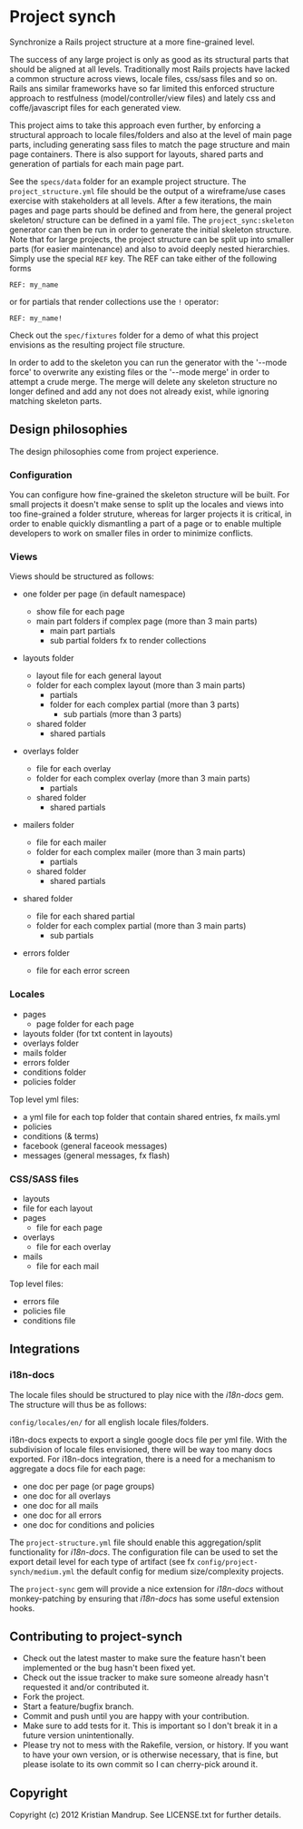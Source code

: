 # Project synch

Synchronize a Rails project structure at a more fine-grained level.

The success of any large project is only as good as its structural parts that should be aligned at all levels. Traditionally most Rails projects have lacked a common structure across views, locale files, css/sass files and so on. Rails ans similar frameworks have so far limited this enforced structure approach to restfulness (model/controller/view files) and lately css and coffe/javascript files for each generated view. 

This project aims to take this approach even further, by enforcing a structural approach to locale files/folders and also at the level of main page parts, including generating sass files to match the page structure and main page containers. There is also support for layouts, shared parts and generation of partials for each main page part.

See the `specs/data` folder for an example project structure.
The `project_structure.yml` file should be the output of a wireframe/use cases exercise with stakeholders at all levels. After a few iterations, the main pages and page parts should be defined and from here, the general project skeleton/ structure can be defined in a yaml file. The `project_sync:skeleton` generator can then be run in order to generate the initial skeleton structure.
Note that for large projects, the project structure can be split up into smaller parts (for easier maintenance) and also to avoid deeply nested hierarchies. Simply use the special `REF` key. The REF can take either of the following forms

`REF: my_name`

or for partials that render collections use the `!` operator:

`REF: my_name!`

Check out the `spec/fixtures` folder for a demo of what this project envisions as the resulting project file structure.

In order to add to the skeleton you can run the generator with the '--mode force' to overwrite any existing files or the '--mode merge' in order to attempt a crude merge. The merge will delete any skeleton structure no longer defined and add any not does not already exist, while ignoring matching skeleton parts.

## Design philosophies

The design philosophies come from project experience.

### Configuration

You can configure how fine-grained the skeleton structure will be built. For small projects it doesn't make sense to split up the locales and views into too fine-grained a folder struture, whereas for larger projects it is critical, in order to enable quickly dismantling a part of a page or to enable multiple developers to work on smaller files in order to minimize conflicts.

### Views

Views should be structured as follows:

* one folder per page (in default namespace)
  * show file for each page
  * main part folders if complex page (more than 3 main parts)
    * main part partials
    * sub partial folders fx to render collections

* layouts folder
  * layout file for each general layout
  * folder for each complex layout (more than 3 main parts)
    * partials 
    * folder for each complex partial (more than 3 parts)
      * sub partials (more than 3 parts)
  * shared folder
    * shared partials

* overlays folder
  * file for each overlay
  * folder for each complex overlay (more than 3 main parts)
    * partials 
  * shared folder
    * shared partials

* mailers folder
  * file for each mailer
  * folder for each complex mailer (more than 3 main parts)
    * partials 
  * shared folder
    * shared partials

* shared folder
  * file for each shared partial
  * folder for each complex partial (more than 3 main parts)
    * sub partials
* errors folder
  * file for each error screen 

### Locales

* pages 
  * page folder for each page
* layouts folder (for txt content in layouts)
* overlays folder
* mails folder
* errors folder
* conditions folder
* policies folder  

Top level yml files:

* a yml file for each top folder that contain shared entries, fx mails.yml
* policies
* conditions (& terms)
* facebook (general faceook messages)
* messages (general messages, fx flash)

### CSS/SASS files

* layouts
 * file for each layout
* pages
  * file for each page
* overlays
  * file for each overlay
* mails
  * file for each mail

Top level files:

* errors file
* policies file
* conditions file

## Integrations

### i18n-docs

The locale files should be structured to play nice with the _i18n-docs_ gem. The structure will thus be as follows:

`config/locales/en/` for all english locale files/folders.

i18n-docs expects to export a single google docs file per yml file. With the subdivision of locale files envisioned, there will be way too many docs exported. For i18n-docs integration, there is a need for a mechanism to aggregate a docs file for each page:

* one doc per page (or page groups)
* one doc for all overlays
* one doc for all mails
* one doc for all errors
* one doc for conditions and policies

The `project-structure.yml` file should enable this aggregation/split functionality for _i18n-docs_. 
The configuration file can be used to set the export detail level for each type of artifact (see fx `config/project-synch/medium.yml` the default config for medium size/complexity projects.

The `project-sync` gem will provide a nice extension for _i18n-docs_ without monkey-patching by ensuring that _i18n-docs_ has some useful extension hooks.

## Contributing to project-synch
 
* Check out the latest master to make sure the feature hasn't been implemented or the bug hasn't been fixed yet.
* Check out the issue tracker to make sure someone already hasn't requested it and/or contributed it.
* Fork the project.
* Start a feature/bugfix branch.
* Commit and push until you are happy with your contribution.
* Make sure to add tests for it. This is important so I don't break it in a future version unintentionally.
* Please try not to mess with the Rakefile, version, or history. If you want to have your own version, or is otherwise necessary, that is fine, but please isolate to its own commit so I can cherry-pick around it.

## Copyright

Copyright (c) 2012 Kristian Mandrup. See LICENSE.txt for
further details.


